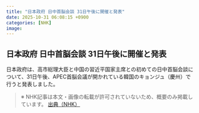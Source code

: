 ```yaml
---
title: "日本政府 日中首脳会談 31日午後に開催と発表"
date: 2025-10-31 06:08:15 +0900
categories: [NHK]
image: 
---
```

## 日本政府 日中首脳会談 31日午後に開催と発表

日本政府は、高市総理大臣と中国の習近平国家主席との初めての日中首脳会談について、31日午後、APEC首脳会議が開かれている韓国のキョンジュ（慶州）で行うと発表しました。

> ※ NHK記事は本文・画像の転載が許可されていないため、概要のみ掲載しています。
[出典（NHK）](http://www3.nhk.or.jp/news/html/20251031/k10014964411000.html)
